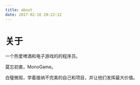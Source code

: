 ```yaml
---
title: about
date: 2017-02-16 20:22:12
---
```

# 关于

一个热爱啤酒和电子游戏的的程序员。

莫忘初衷，MonoGame。

白璧微瑕，学着接纳不完美的自己和项目，并让他们发挥最大价值。
